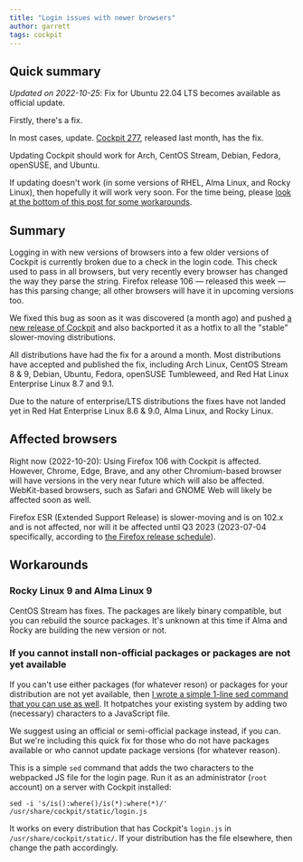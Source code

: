 ```yaml
---
title: "Login issues with newer browsers"
author: garrett
tags: cockpit
---
```


## Quick summary

*Updated on 2022-10-25*: Fix for Ubuntu 22.04 LTS becomes available as official update.

Firstly, there's a fix.

In most cases, update. [Cockpit 277](cockpit-277), released last month, has the fix.

Updating Cockpit should work for Arch, CentOS Stream, Debian, Fedora, openSUSE, and Ubuntu.

If updating doesn't work (in some versions of RHEL, Alma Linux, and Rocky Linux), then hopefully it will work very soon. For the time being, please [look at the bottom of this post for some workarounds](#workarounds).

## Summary

Logging in with new versions of browsers into a few older versions of Cockpit is currently broken due to a check in the login code. This check used to pass in all browsers, but very recently every browser has changed the way they parse the string. Firefox release 106 — released this week — has this parsing change; all other browsers will have it in upcoming versions too.

We fixed this bug as soon as it was discovered (a month ago) and pushed [a new release of Cockpit](cockpit-277) and also backported it as a hotfix to all the "stable" slower-moving distributions.

All distributions have had the fix for a around a month. Most distributions have accepted and published the fix, including Arch Linux, CentOS Stream 8 & 9, Debian, Ubuntu, Fedora, openSUSE Tumbleweed, and Red Hat Linux Enterprise Linux 8.7 and 9.1.

Due to the nature of enterprise/LTS distributions the fixes have not landed yet in Red Hat Enterprise Linux 8.6 & 9.0, Alma Linux, and Rocky Linux.

## Affected browsers

Right now (2022-10-20): Using Firefox 106 with Cockpit is affected. However, Chrome, Edge, Brave, and any other Chromium-based browser will have versions in the very near future which will also be affected. WebKit-based browsers, such as Safari and GNOME Web will likely be affected soon as well.

Firefox ESR (Extended Support Release) is slower-moving and is on 102.x and is not affected, nor will it be affected until Q3 2023 (2023-07-04 specifically, according to [the Firefox release schedule](https://wiki.mozilla.org/Release_Management/Calendar)).

## Workarounds

### Rocky Linux 9 and Alma Linux 9

CentOS Stream has fixes. The packages are likely binary compatible, but you can rebuild the source packages. It's unknown at this time if Alma and Rocky are building the new version or not.

### If you cannot install non-official packages or packages are not yet available

If you can't use either packages (for whatever reson) or packages for your distribution are not yet available, then [I wrote a simple 1-line sed command that you can use as well](https://github.com/cockpit-project/cockpit/discussions/17800#discussioncomment-3840603). It hotpatches your existing system by adding two (necessary) characters to a JavaScript file.

We suggest using an official or semi-official package instead, if you can. But we're including this quick fix for those who do not have packages available or who cannot update package versions (for whatever reason).

This is a simple `sed` command that adds the two characters to the webpacked JS file for the login page. Run it as an administrator (`root` account) on a server with Cockpit installed:

```
sed -i 's/is():where()/is(*):where(*)/' /usr/share/cockpit/static/login.js
```

It works on every distribution that has Cockpit's `login.js` in `/usr/share/cockpit/static/`. If your distribution has the file elsewhere, then change the path accordingly.
